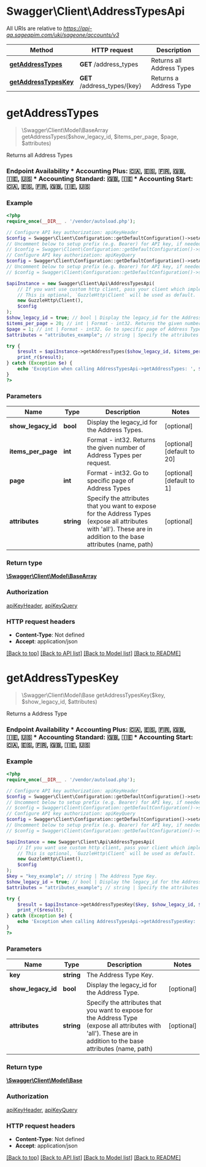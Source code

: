 # Swagger\Client\AddressTypesApi

All URIs are relative to *https://api-qa.sageapim.com/uki/sageone/accounts/v3*

Method | HTTP request | Description
------------- | ------------- | -------------
[**getAddressTypes**](AddressTypesApi.md#getAddressTypes) | **GET** /address_types | Returns all Address Types
[**getAddressTypesKey**](AddressTypesApi.md#getAddressTypesKey) | **GET** /address_types/{key} | Returns a Address Type


# **getAddressTypes**
> \Swagger\Client\Model\BaseArray getAddressTypes($show_legacy_id, $items_per_page, $page, $attributes)

Returns all Address Types

### Endpoint Availability  * Accounting Plus: 🇨🇦, 🇪🇸, 🇫🇷, 🇬🇧, 🇮🇪, 🇺🇸 * Accounting Standard: 🇬🇧, 🇮🇪 * Accounting Start: 🇨🇦, 🇪🇸, 🇫🇷, 🇬🇧, 🇮🇪, 🇺🇸

### Example
```php
<?php
require_once(__DIR__ . '/vendor/autoload.php');

// Configure API key authorization: apiKeyHeader
$config = Swagger\Client\Configuration::getDefaultConfiguration()->setApiKey('Ocp-Apim-Subscription-Key', 'YOUR_API_KEY');
// Uncomment below to setup prefix (e.g. Bearer) for API key, if needed
// $config = Swagger\Client\Configuration::getDefaultConfiguration()->setApiKeyPrefix('Ocp-Apim-Subscription-Key', 'Bearer');
// Configure API key authorization: apiKeyQuery
$config = Swagger\Client\Configuration::getDefaultConfiguration()->setApiKey('subscription-key', 'YOUR_API_KEY');
// Uncomment below to setup prefix (e.g. Bearer) for API key, if needed
// $config = Swagger\Client\Configuration::getDefaultConfiguration()->setApiKeyPrefix('subscription-key', 'Bearer');

$apiInstance = new Swagger\Client\Api\AddressTypesApi(
    // If you want use custom http client, pass your client which implements `GuzzleHttp\ClientInterface`.
    // This is optional, `GuzzleHttp\Client` will be used as default.
    new GuzzleHttp\Client(),
    $config
);
$show_legacy_id = true; // bool | Display the legacy_id for the Address Types.
$items_per_page = 20; // int | Format - int32. Returns the given number of Address Types per request.
$page = 1; // int | Format - int32. Go to specific page of Address Types
$attributes = "attributes_example"; // string | Specify the attributes that you want to expose for the Address Types (expose all attributes with 'all'). These are in addition to the base attributes (name, path)

try {
    $result = $apiInstance->getAddressTypes($show_legacy_id, $items_per_page, $page, $attributes);
    print_r($result);
} catch (Exception $e) {
    echo 'Exception when calling AddressTypesApi->getAddressTypes: ', $e->getMessage(), PHP_EOL;
}
?>
```

### Parameters

Name | Type | Description  | Notes
------------- | ------------- | ------------- | -------------
 **show_legacy_id** | **bool**| Display the legacy_id for the Address Types. | [optional]
 **items_per_page** | **int**| Format - int32. Returns the given number of Address Types per request. | [optional] [default to 20]
 **page** | **int**| Format - int32. Go to specific page of Address Types | [optional] [default to 1]
 **attributes** | **string**| Specify the attributes that you want to expose for the Address Types (expose all attributes with &#39;all&#39;). These are in addition to the base attributes (name, path) | [optional]

### Return type

[**\Swagger\Client\Model\BaseArray**](../Model/BaseArray.md)

### Authorization

[apiKeyHeader](../../README.md#apiKeyHeader), [apiKeyQuery](../../README.md#apiKeyQuery)

### HTTP request headers

 - **Content-Type**: Not defined
 - **Accept**: application/json

[[Back to top]](#) [[Back to API list]](../../README.md#documentation-for-api-endpoints) [[Back to Model list]](../../README.md#documentation-for-models) [[Back to README]](../../README.md)

# **getAddressTypesKey**
> \Swagger\Client\Model\Base getAddressTypesKey($key, $show_legacy_id, $attributes)

Returns a Address Type

### Endpoint Availability  * Accounting Plus: 🇨🇦, 🇪🇸, 🇫🇷, 🇬🇧, 🇮🇪, 🇺🇸 * Accounting Standard: 🇬🇧, 🇮🇪 * Accounting Start: 🇨🇦, 🇪🇸, 🇫🇷, 🇬🇧, 🇮🇪, 🇺🇸

### Example
```php
<?php
require_once(__DIR__ . '/vendor/autoload.php');

// Configure API key authorization: apiKeyHeader
$config = Swagger\Client\Configuration::getDefaultConfiguration()->setApiKey('Ocp-Apim-Subscription-Key', 'YOUR_API_KEY');
// Uncomment below to setup prefix (e.g. Bearer) for API key, if needed
// $config = Swagger\Client\Configuration::getDefaultConfiguration()->setApiKeyPrefix('Ocp-Apim-Subscription-Key', 'Bearer');
// Configure API key authorization: apiKeyQuery
$config = Swagger\Client\Configuration::getDefaultConfiguration()->setApiKey('subscription-key', 'YOUR_API_KEY');
// Uncomment below to setup prefix (e.g. Bearer) for API key, if needed
// $config = Swagger\Client\Configuration::getDefaultConfiguration()->setApiKeyPrefix('subscription-key', 'Bearer');

$apiInstance = new Swagger\Client\Api\AddressTypesApi(
    // If you want use custom http client, pass your client which implements `GuzzleHttp\ClientInterface`.
    // This is optional, `GuzzleHttp\Client` will be used as default.
    new GuzzleHttp\Client(),
    $config
);
$key = "key_example"; // string | The Address Type Key.
$show_legacy_id = true; // bool | Display the legacy_id for the Address Type.
$attributes = "attributes_example"; // string | Specify the attributes that you want to expose for the Address Type (expose all attributes with 'all'). These are in addition to the base attributes (name, path)

try {
    $result = $apiInstance->getAddressTypesKey($key, $show_legacy_id, $attributes);
    print_r($result);
} catch (Exception $e) {
    echo 'Exception when calling AddressTypesApi->getAddressTypesKey: ', $e->getMessage(), PHP_EOL;
}
?>
```

### Parameters

Name | Type | Description  | Notes
------------- | ------------- | ------------- | -------------
 **key** | **string**| The Address Type Key. |
 **show_legacy_id** | **bool**| Display the legacy_id for the Address Type. | [optional]
 **attributes** | **string**| Specify the attributes that you want to expose for the Address Type (expose all attributes with &#39;all&#39;). These are in addition to the base attributes (name, path) | [optional]

### Return type

[**\Swagger\Client\Model\Base**](../Model/Base.md)

### Authorization

[apiKeyHeader](../../README.md#apiKeyHeader), [apiKeyQuery](../../README.md#apiKeyQuery)

### HTTP request headers

 - **Content-Type**: Not defined
 - **Accept**: application/json

[[Back to top]](#) [[Back to API list]](../../README.md#documentation-for-api-endpoints) [[Back to Model list]](../../README.md#documentation-for-models) [[Back to README]](../../README.md)

